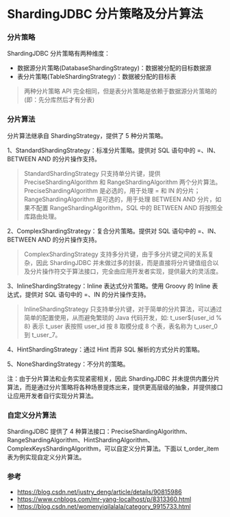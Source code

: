 ShardingJDBC 分片策略及分片算法
============================

### 分片策略
ShardingJDBC 分片策略有两种维度：
- 数据源分片策略(DatabaseShardingStrategy)：数据被分配的目标数据源
- 表分片策略(TableShardingStrategy)：数据被分配的目标表
> 两种分片策略 API 完全相同，但是表分片策略是依赖于数据源分片策略的(即：先分库然后才有分表)

### 分片算法
分片算法继承自 ShardingStrategy，提供了 5 种分片策略。

1、StandardShardingStrategy：标准分片策略。提供对 SQL 语句中的 =、IN、BETWEEN AND 的分片操作支持。
> StandardShardingStrategy 只支持单分片键，提供 PreciseShardingAlgorithm 和 RangeShardingAlgorithm 两个分片算法。PreciseShardingAlgorithm 是必选的，用于处理 = 和 IN 的分片；RangeShardingAlgorithm 是可选的，用于处理 BETWEEN AND 分片，如果不配置 RangeShardingAlgorithm，SQL 中的 BETWEEN AND 将按照全库路由处理。

2、ComplexShardingStrategy：复合分片策略。提供对 SQL 语句中的 =、IN、BETWEEN AND 的分片操作支持。
> ComplexShardingStrategy 支持多分片键，由于多分片键之间的关系复杂，因此 ShardingJDBC 并未做过多的封装，而是直接将分片键值组合以及分片操作符交于算法接口，完全由应用开发者实现，提供最大的灵活度。

3、InlineShardingStrategy：Inline 表达式分片策略。使用 Groovy 的 Inline 表达式，提供对 SQL 语句中的 =、IN 的分片操作支持。
> InlineShardingStrategy 只支持单分片键，对于简单的分片算法，可以通过简单的配置使用，从而避免繁琐的 Java 代码开发，如: t_user${user_id % 8} 表示 t_user 表按照 user_id 按 8 取模分成 8 个表，表名称为 t_user_0 到 t_user_7。

4、HintShardingStrategy：通过 Hint 而非 SQL 解析的方式分片的策略。

5、NoneShardingStrategy：不分片的策略。

注：由于分片算法和业务实现紧密相关，因此 ShardingJDBC 并未提供内置分片算法，而是通过分片策略将各种场景提炼出来，提供更高层级的抽象，并提供接口让应用开发者自行实现分片算法。

### 自定义分片算法
ShardingJDBC 提供了 4 种算法接口：PreciseShardingAlgorithm、RangeShardingAlgorithm、HintShardingAlgorithm、ComplexKeysShardingAlgorithm，可以自定义分片算法。下面以 t_order_item 表为例实现自定义分片算法。

### 参考
- https://blog.csdn.net/justry_deng/article/details/90815986
- https://www.cnblogs.com/mr-yang-localhost/p/8313360.html
- https://blog.csdn.net/womenyiqilalala/category_9915733.html